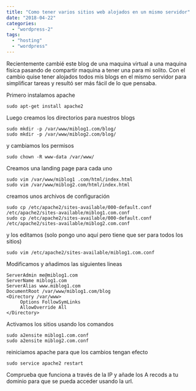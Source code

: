 ```yaml
---
title: "Como tener varios sitios web alojados en un mismo servidor"
date: "2018-04-22"
categories: 
  - "wordpress-2"
tags: 
  - "hosting"
  - "wordpress"
---
```


Recientemente cambié este blog de una maquina virtual a una maquina física pasando de compartir maquina a tener una para mi solito. Con el cambio quise tener alojados todos mis blogs en el mismo servidor para simplificar tareas y resultó ser más fácil de lo que pensaba.

Primero instalamos apache

```
sudo apt-get install apache2
```

Luego creamos los directorios para nuestros blogs

```
sudo mkdir -p /var/www/miblog1.com/blog/
sudo mkdir -p /var/www/miblog2.com/blog/
```

y cambiamos los permisos

```
sudo chown -R www-data /var/www/
```

Creamos una landing page para cada uno

```
sudo vim /var/www/miblog1 .com/html/index.html
sudo vim /var/www/miblog2.com/html/index.html
```

creamos unos archivos de configuración

```
sudo cp /etc/apache2/sites-available/000-default.conf /etc/apache2/sites-available/miblog1.com.conf
sudo cp /etc/apache2/sites-available/000-default.conf /etc/apache2/sites-available/miblog2.com.conf
```

y los editamos (solo pongo uno aquí pero tiene que ser para todos los sitios)

```
sudo vim /etc/apache2/sites-available/miblog1.com.conf
```

Modificamos y añadimos las siguientes lineas

```
ServerAdmin me@miblog1.com
ServerName miblog1.com
ServerAlias www.miblog1.com
DocumentRoot /var/www/miblog1.com/blog
<Directory /var/www> 
     Options FollowSymLinks
     AllowOverride All
</Directory>
```

Activamos los sitios usando los comandos

```
sudo a2ensite miblog1.com.conf
sudo a2ensite miblog2.com.conf
```

reiniciamos apache para que los cambios tengan efecto

```
sudo service apache2 restart
```

Comprueba que funciona a través de la IP y añade los A recods a tu dominio para que se pueda acceder usando la url.
